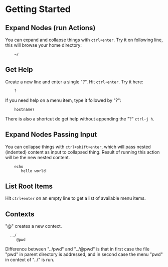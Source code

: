 # Getting Started

## Expand Nodes (run Actions)

You can expand and collapse things with `ctrl+enter`.  Try it on following
line, this will browse your home directory:

```
    ~/
```

## Get Help

Create a new line and enter a single "?".  Hit `ctrl+enter`.  Try it here:
```
    ?
```

If you need help on a menu item, type it followed by "?":
```
    hostname?
```

There is also a shortcut do get help without appending the "?" `ctrl-j h`.



## Expand Nodes Passing Input

You can collapse things with `ctrl+shift+enter`, which will
pass nested (indented) content as input to collapsed thing.  Result of
running this action will be the new nested content.

```
    echo
       hello world

```

## List Root Items

Hit `ctrl+enter` on an empty line to get a list of available menu items.


## Contexts

"@" creates a new context.

```
  ../
     @pwd
```

Difference between "../pwd" and "../@pwd" is that in first case the file
"pwd" in parent directory is addressed, and in second case the menu "pwd"
in context of "../" is run.
